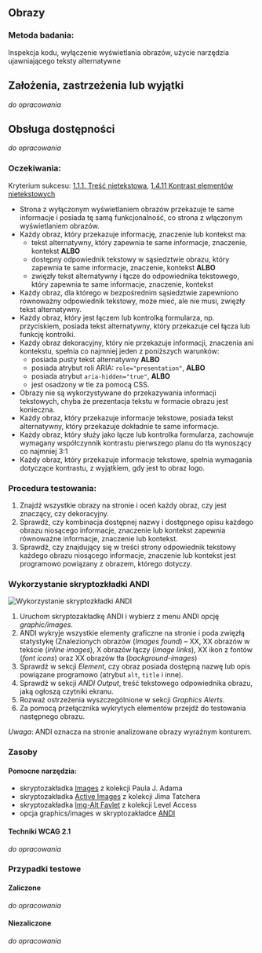 ## Obrazy

### Metoda badania: 
Inspekcja kodu, wyłączenie wyświetlania obrazów, użycie narzędzia ujawniającego teksty alternatywne

## Założenia, zastrzeżenia lub wyjątki
_do opracowania_

## Obsługa dostępności
_do opracowania_

### Oczekiwania:
Kryterium sukcesu: [1.1.1. Treść nietekstowa](https://wcag.lepszyweb.pl/#non-text-content), [1.4.11 Kontrast elementów nietekstowych](https://wcag.lepszyweb.pl/#non-text-contrast)
-	Strona z wyłączonym wyświetlaniem obrazów przekazuje te same informacje i posiada tę samą funkcjonalność, co strona z włączonym wyświetlaniem obrazów.  
-	Każdy obraz, który przekazuje informację, znaczenie lub kontekst ma:
    - tekst alternatywny, który zapewnia te same informacje, znaczenie, kontekst **ALBO**
    - dostępny odpowiednik tekstowy w sąsiedztwie obrazu, który zapewnia te same informacje, znaczenie, kontekst **ALBO**
    - zwięzły tekst alternatywny i łącze do odpowiednika tekstowego, który zapewnia te same informacje, znaczenie, kontekst
-	Każdy obraz, dla którego w bezpośrednim sąsiedztwie zapewniono równoważny odpowiednik tekstowy, może mieć, ale nie musi, zwięzły tekst alternatywny. 
-	Każdy obraz, który jest łączem lub kontrolką formularza, np. przyciskiem, posiada tekst alternatywny, który przekazuje cel łącza lub funkcję kontrolki.
-	Każdy obraz dekoracyjny, który nie przekazuje informacji, znaczenia ani kontekstu, spełnia co najmniej jeden z poniższych warunków:
    - posiada pusty tekst alternatywny **ALBO**
    - posiada atrybut roli ARIA: `role="presentation"`, **ALBO**
    - posiada atrybut `aria-hidden="true"`, **ALBO**
    - jest osadzony w tle za pomocą CSS.
-	Obrazy nie są wykorzystywane do przekazywania informacji tekstowych, chyba że prezentacja tekstu w formacie obrazu jest konieczna.
-	Każdy obraz, który przekazuje informacje tekstowe, posiada tekst alternatywny, który przekazuje dokładnie te same informacje.
-	Każdy obraz, który służy jako łącze lub kontrolka formularza, zachowuje wymagany współczynnik kontrastu pierwszego planu do tła wynoszący co najmniej 3:1  
-	Każdy obraz, który przekazuje informacje tekstowe, spełnia wymagania dotyczące kontrastu, z wyjątkiem, gdy jest to obraz logo.

### Procedura testowania:
1.	Znajdź wszystkie obrazy na stronie i oceń każdy obraz, czy jest znaczący, czy dekoracyjny. 
2.	Sprawdź, czy kombinacja dostępnej nazwy i dostępnego opisu każdego obrazu niosącego informacje, znaczenie lub kontekst zapewnia równoważne informacje, znaczenie lub kontekst.
3.	Sprawdź, czy znajdujący się w treści strony odpowiednik tekstowy każdego obrazu niosącego informacje, znaczenie lub kontekst jest programowo powiązany z obrazem, którego dotyczy.

### Wykorzystanie skryptozkładki ANDI
![Wykorzystanie skryptozkładki ANDI](/img/andi-images.png)
1.	Uruchom skryptozakładkę ANDI i wybierz z menu ANDI opcję *graphic/images*.  
2.	ANDI wykryje wszystkie elementy graficzne na stronie i poda zwięzłą statystykę (Znalezionych obrazów (*Images found*) – XX, XX obrazów w tekście (*inline images*), X obrazów łączy (*image links*), XX ikon z fontów (*font icons*) oraz XX obrazów tła (*background-images*)
3.	Sprawdź w sekcji *Element*, czy obraz posiada dostępną nazwę lub opis powiązane programowo (atrybut `alt`, `title` i inne).
4.	Sprawdź w sekcji *ANDI Output*, treść tekstowego odpowiednika obrazu, jaką ogłoszą czytniki ekranu.  
5.	Rozważ ostrzeżenia wyszczególnione w sekcji *Graphics Alerts*.
6.	Za pomocą przełącznika wykrytych elementów przejdź do testowania następnego obrazu.  

*Uwaga*: ANDI oznacza na stronie analizowane obrazy wyraźnym konturem.  
### Zasoby

#### Pomocne narzędzia:
-	skryptozakładka [Images](http://pauljadam.com/bookmarklets/index.html) z kolekcji Paula J. Adama
-	skryptozakładka [Active Images](https://jimthatcher.com/favelets/) z kolekcji Jima Tatchera
-	skryptozakładka [Img-Alt Favlet](https://labs.levelaccess.com/index.php/Category:Favlet) z kolekcji Level Access
-	opcja graphics/images w skryptozakładce [ANDI](https://www.ssa.gov/accessibility/andi/help/install.html) 

#### Techniki WCAG 2.1
_do opracowania_

### Przypadki testowe

#### Zaliczone
_do opracowania_

#### Niezaliczone
_do opracowania_ 